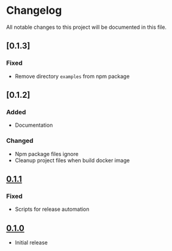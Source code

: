 # Changelog

All notable changes to this project will be documented in this file.

## [0.1.3]

### Fixed

- Remove directory `examples` from npm package

## [0.1.2]

### Added

- Documentation

### Changed

- Npm package files ignore
- Cleanup project files when build docker image

## [0.1.1]

### Fixed

- Scripts for release automation

## [0.1.0]

- Initial release

[0.1.1]: https://github.com/4ops/bitcoin-exporter/compare/v0.1.0...v0.1.1
[0.1.0]: https://github.com/4ops/bitcoin-exporter/releases/tag/v0.1.0
